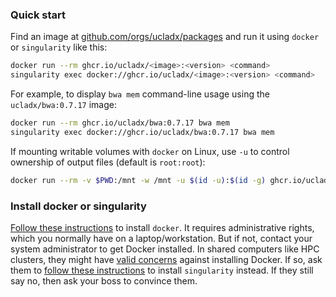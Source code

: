 ### Quick start

Find an image at [github.com/orgs/ucladx/packages](https://github.com/orgs/ucladx/packages) and run it using `docker` or `singularity` like this:
```bash
docker run --rm ghcr.io/ucladx/<image>:<version> <command>
singularity exec docker://ghcr.io/ucladx/<image>:<version> <command>
```

For example, to display `bwa mem` command-line usage using the `ucladx/bwa:0.7.17` image:
```bash
docker run --rm ghcr.io/ucladx/bwa:0.7.17 bwa mem
singularity exec docker://ghcr.io/ucladx/bwa:0.7.17 bwa mem
```

If mounting writable volumes with `docker` on Linux, use `-u` to control ownership of output files (default is `root:root`):
```bash
docker run --rm -v $PWD:/mnt -w /mnt -u $(id -u):$(id -g) ghcr.io/ucladx/gatk:4.1.9.0 gatk FuncotatorDataSourceDownloader --somatic --output FuncotatorSomatic
```

### Install docker or singularity

[Follow these instructions](https://docs.docker.com/get-docker) to install `docker`. It requires administrative rights, which you normally have on a laptop/workstation. But if not, contact your system administrator to get Docker installed. In shared computers like HPC clusters, they might have [valid concerns](https://duo.com/decipher/docker-bug-allows-root-access-to-host-file-system) against installing Docker. If so, ask them to [follow these instructions](https://sylabs.io/singularity/) to install `singularity` instead. If they still say no, then ask your boss to convince them.

